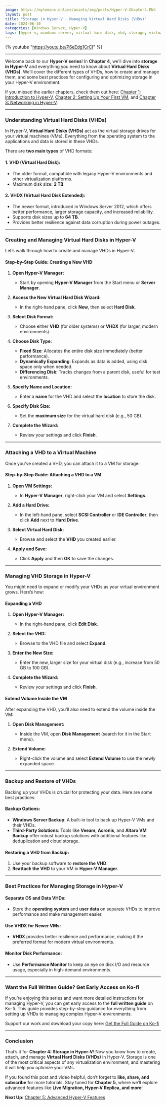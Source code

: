 ```yaml
---
image: https://mylemans.online/assets/img/posts/Hyper-V-Chapter4.PNG
layout: post
title: "Storage in Hyper-V - Managing Virtual Hard Disks (VHDs)"
date: 2024-06-10
categories: [Windows Server, Hyper-V]
tags: [hyper-v, windows server, virtual hard disk, vhd, storage, virtualization, microsoft]
---
```


{% youtube "https://youtu.be/P6eEdg1CrCI" %}

---

Welcome back to our **Hyper-V series**! In **Chapter 4**, we’ll dive into **storage in Hyper-V** and everything you need to know about **Virtual Hard Disks (VHDs)**. We’ll cover the different types of VHDs, how to create and manage them, and some best practices for configuring and optimizing storage in your Hyper-V environment.

If you missed the earlier chapters, check them out here: [Chapter 1: Introduction to Hyper-V](https://mylemans.online/posts/Hyper-V-Chapter1/), [Chapter 2: Setting Up Your First VM](https://mylemans.online/posts/Hyper-V-Chapter2/), and [Chapter 3: Networking in Hyper-V](https://mylemans.online/posts/Hyper-V-Chapter3/).

---

### **Understanding Virtual Hard Disks (VHDs)**

In Hyper-V, **Virtual Hard Disks (VHDs)** act as the virtual storage drives for your virtual machines (VMs). Everything from the operating system to the applications and data is stored in these VHDs.

There are **two main types** of VHD formats:

#### 1. **VHD (Virtual Hard Disk):**
   - The older format, compatible with legacy Hyper-V environments and other virtualization platforms.
   - Maximum disk size: **2 TB**.

#### 2. **VHDX (Virtual Hard Disk Extended):**
   - The newer format, introduced in Windows Server 2012, which offers better performance, larger storage capacity, and increased reliability.
   - Supports disk sizes up to **64 TB**.
   - Provides better resilience against data corruption during power outages.

---

### **Creating and Managing Virtual Hard Disks in Hyper-V**

Let’s walk through how to create and manage VHDs in Hyper-V:

#### **Step-by-Step Guide: Creating a New VHD**

1. **Open Hyper-V Manager:**
   - Start by opening **Hyper-V Manager** from the Start menu or **Server Manager**.

2. **Access the New Virtual Hard Disk Wizard:**
   - In the right-hand pane, click **New**, then select **Hard Disk**.

3. **Select Disk Format:**
   - Choose either **VHD** (for older systems) or **VHDX** (for larger, modern environments).

4. **Choose Disk Type:**
   - **Fixed Size**: Allocates the entire disk size immediately (better performance).
   - **Dynamically Expanding**: Expands as data is added, using disk space only when needed.
   - **Differencing Disk**: Tracks changes from a parent disk, useful for test environments.

5. **Specify Name and Location:**
   - Enter a **name** for the VHD and select the **location** to store the disk.

6. **Specify Disk Size:**
   - Set the **maximum size** for the virtual hard disk (e.g., 50 GB).

7. **Complete the Wizard:**
   - Review your settings and click **Finish**.

---

### **Attaching a VHD to a Virtual Machine**

Once you’ve created a VHD, you can attach it to a VM for storage:

#### **Step-by-Step Guide: Attaching a VHD to a VM**

1. **Open VM Settings:**
   - In **Hyper-V Manager**, right-click your VM and select **Settings**.

2. **Add a Hard Drive:**
   - In the left-hand pane, select **SCSI Controller** or **IDE Controller**, then click **Add** next to **Hard Drive**.

3. **Select Virtual Hard Disk:**
   - Browse and select the **VHD** you created earlier.

4. **Apply and Save:**
   - Click **Apply** and then **OK** to save the changes.

---

### **Managing VHD Storage in Hyper-V**

You might need to expand or modify your VHDs as your virtual environment grows. Here’s how:

#### **Expanding a VHD**

1. **Open Hyper-V Manager:**
   - In the right-hand pane, click **Edit Disk**.

2. **Select the VHD:**
   - Browse to the VHD file and select **Expand**.

3. **Enter the New Size:**
   - Enter the new, larger size for your virtual disk (e.g., increase from 50 GB to 100 GB).

4. **Complete the Wizard:**
   - Review your settings and click **Finish**.

#### **Extend Volume Inside the VM**

After expanding the VHD, you’ll also need to extend the volume inside the VM:

1. **Open Disk Management:**
   - Inside the VM, open **Disk Management** (search for it in the Start menu).

2. **Extend Volume:**
   - Right-click the volume and select **Extend Volume** to use the newly expanded space.

---

### **Backup and Restore of VHDs**

Backing up your VHDs is crucial for protecting your data. Here are some best practices:

#### **Backup Options:**

- **Windows Server Backup**: A built-in tool to back up Hyper-V VMs and their VHDs.
- **Third-Party Solutions**: Tools like **Veeam**, **Acronis**, and **Altaro VM Backup** offer robust backup solutions with additional features like deduplication and cloud storage.

#### **Restoring a VHD from Backup:**

1. Use your backup software to **restore the VHD**.
2. **Reattach the VHD** to your VM in **Hyper-V Manager**.

---

### **Best Practices for Managing Storage in Hyper-V**

#### **Separate OS and Data VHDs:**
   - Store the **operating system** and **user data** on separate VHDs to improve performance and make management easier.

#### **Use VHDX for Newer VMs:**
   - **VHDX** provides better resilience and performance, making it the preferred format for modern virtual environments.

#### **Monitor Disk Performance:**
   - Use **Performance Monitor** to keep an eye on disk I/O and resource usage, especially in high-demand environments.

---

### **Want the Full Written Guide? Get Early Access on Ko-fi**

If you’re enjoying this series and want more detailed instructions for managing Hyper-V, you can get early access to the **full written guide** on Ko-fi. This guide provides step-by-step guidance for everything from setting up VHDs to managing complex Hyper-V environments.

Support our work and download your copy here: [Get the Full Guide on Ko-fi](https://ko-fi.com/s/4dd04dba14)

---

### **Conclusion**

That’s it for **Chapter 4: Storage in Hyper-V**! Now you know how to create, attach, and manage **Virtual Hard Disks (VHDs)** in Hyper-V. Storage is one of the most critical aspects of any virtualization environment, and mastering it will help you optimize your VMs.

If you found this post and video helpful, don’t forget to **like, share, and subscribe** for more tutorials. Stay tuned for **Chapter 5**, where we’ll explore advanced features like **Live Migration, Hyper-V Replica, and more**!

**Next Up:** [Chapter 5: Advanced Hyper-V Features](https://mylemans.online/posts/Hyper-V-Chapter5/)

